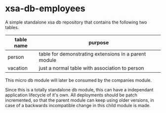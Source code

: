 # xsa-db-employees

A simple standalone xsa db repository that contains the following two tables.

|table name| purpose |
|----------|---------|
| person |table for demonstrating extensions in a parent module|
| vacation |just a normal table with association to person|

This micro db module will later be consumed by the companies module.

Since this is a totally standalone db module, this can have a independant application lifecycle of it's own.
All deployments should be patch incremented, so that the parent module can keep using older versions, in case of a backwards
 incompatible change in this child module is made.